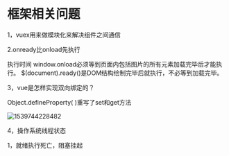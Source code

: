 # 框架相关问题

1，vuex用来做模块化来解决组件之间通信

2.onready比onload先执行

执行时间 window.onload必须等到页面内包括图片的所有元素加载完毕后才能执行。 $(document).ready()是DOM结构绘制完毕后就执行，不必等到加载完毕。

3，vue是怎样实现双向绑定的？

Object.defineProperty( )重写了set和get方法

![1539744228482](image\%5CUsers%5Cshuing%5CAppData%5CRoaming%5CTypora%5Ctypora-user-images%5C1539744228482.png)

4，操作系统线程状态

1，就绪执行死亡，阻塞挂起


